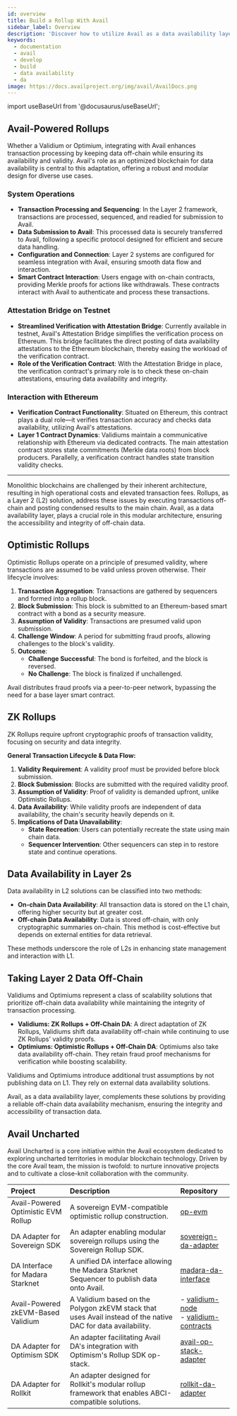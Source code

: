 ```yaml
---
id: overview
title: Build a Rollup With Avail
sidebar_label: Overview
description: 'Discover how to utilize Avail as a data availability layer.'
keywords:
  - documentation
  - avail
  - develop
  - build
  - data availability
  - da
image: https://docs.availproject.org/img/avail/AvailDocs.png
---
```


import useBaseUrl from '@docusaurus/useBaseUrl';

## Avail-Powered Rollups

Whether a Validium or Optimium, integrating with Avail enhances transaction processing by keeping data off-chain while ensuring its availability and validity. Avail's role as an optimized blockchain for data availability is central to this adaptation, offering a robust and modular design for diverse use cases.

### System Operations

- **Transaction Processing and Sequencing**: In the Layer 2 framework, transactions are processed, sequenced, and readied for submission to Avail.
- **Data Submission to Avail**: This processed data is securely transferred to Avail, following a specific protocol designed for efficient and secure data handling.
- **Configuration and Connection**: Layer 2 systems are configured for seamless integration with Avail, ensuring smooth data flow and interaction.
- **Smart Contract Interaction**: Users engage with on-chain contracts, providing Merkle proofs for actions like withdrawals. These contracts interact with Avail to authenticate and process these transactions.

### Attestation Bridge on Testnet

- **Streamlined Verification with Attestation Bridge**: Currently available in testnet, Avail's Attestation Bridge simplifies the verification process on Ethereum. This bridge facilitates the direct posting of data availability attestations to the Ethereum blockchain, thereby easing the workload of the verification contract.
- **Role of the Verification Contract**: With the Attestation Bridge in place, the verification contract's primary role is to check these on-chain attestations, ensuring data availability and integrity.

### Interaction with Ethereum

- **Verification Contract Functionality**: Situated on Ethereum, this contract plays a dual role—it verifies transaction accuracy and checks data availability, utilizing Avail's attestations.
- **Layer 1 Contract Dynamics**: Validiums maintain a communicative relationship with Ethereum via dedicated contracts. The main attestation contract stores state commitments (Merkle data roots) from block producers. Parallelly, a verification contract handles state transition validity checks.

---

Monolithic blockchains are challenged by their inherent architecture, resulting in high operational costs and elevated transaction fees. Rollups, as a Layer 2 (L2) solution, address these issues by executing transactions off-chain and posting condensed results to the main chain. Avail, as a data availability layer, plays a crucial role in this modular architecture, ensuring the accessibility and integrity of off-chain data.

## Optimistic Rollups

Optimistic Rollups operate on a principle of presumed validity, where transactions are assumed to be valid unless proven otherwise. Their lifecycle involves:

1. **Transaction Aggregation**: Transactions are gathered by sequencers and formed into a rollup block.
2. **Block Submission**: This block is submitted to an Ethereum-based smart contract with a bond as a security measure.
3. **Assumption of Validity**: Transactions are presumed valid upon submission.
4. **Challenge Window**: A period for submitting fraud proofs, allowing challenges to the block's validity.
5. **Outcome**:
   - **Challenge Successful**: The bond is forfeited, and the block is reversed.
   - **No Challenge**: The block is finalized if unchallenged.

Avail distributes fraud proofs via a peer-to-peer network, bypassing the need for a base layer smart contract.

## ZK Rollups

ZK Rollups require upfront cryptographic proofs of transaction validity, focusing on security and data integrity.

**General Transaction Lifecycle & Data Flow:**

1. **Validity Requirement**: A validity proof must be provided before block submission.
2. **Block Submission**: Blocks are submitted with the required validity proof.
3. **Assumption of Validity**: Proof of validity is demanded upfront, unlike Optimistic Rollups.
4. **Data Availability**: While validity proofs are independent of data availability, the chain's security heavily depends on it.
5. **Implications of Data Unavailability**:
   - **State Recreation**: Users can potentially recreate the state using main chain data.
   - **Sequencer Intervention**: Other sequencers can step in to restore state and continue operations.

## Data Availability in Layer 2s

Data availability in L2 solutions can be classified into two methods:

- **On-chain Data Availability**: All transaction data is stored on the L1 chain, offering higher security but at greater cost.
- **Off-chain Data Availability**: Data is stored off-chain, with only cryptographic summaries on-chain. This method is cost-effective but depends on external entities for data retrieval.

These methods underscore the role of L2s in enhancing state management and interaction with L1.

## Taking Layer 2 Data Off-Chain

Validiums and Optimiums represent a class of scalability solutions that prioritize off-chain data availability while maintaining the integrity of transaction processing.

- **Validiums: ZK Rollups + Off-Chain DA**: A direct adaptation of ZK Rollups, Validiums shift data availability off-chain while continuing to use ZK Rollups' validity proofs.
- **Optimiums: Optimistic Rollups + Off-Chain DA**: Optimiums also take data availability off-chain. They retain fraud proof mechanisms for verification while boosting scalability.

Validiums and Optimiums introduce additional trust assumptions by not publishing data on L1. They rely on external data availability solutions.

Avail, as a data availability layer, complements these solutions by providing a reliable off-chain data availability mechanism, ensuring the integrity and accessibility of transaction data.

## Avail Uncharted

Avail Uncharted is a core initiative within the Avail ecosystem dedicated to exploring uncharted territories in modular blockchain technology.
Driven by the core Avail team, the mission is twofold: to nurture innovative projects and to cultivate a close-knit collaboration with the community.

| Project                             | Description                                                                                                  | Repository                                                                                                                                              |
| :---------------------------------- | :----------------------------------------------------------------------------------------------------------- | :------------------------------------------------------------------------------------------------------------------------------------------------------ |
| Avail-Powered Optimistic EVM Rollup | A sovereign EVM-compatible optimistic rollup construction.                                                   | [<ins>op-evm</ins>](https://github.com/availproject/op-evm)                                                                                             |
| DA Adapter for Sovereign SDK        | An adapter enabling modular sovereign rollups using the Sovereign Rollup SDK.                                | [<ins>sovereign-da-adapter</ins>](https://github.com/availproject/sovereign-sdk/tree/main)                                                              |
| DA Interface for Madara Starknet    | A unified DA interface allowing the Madara Starknet Sequencer to publish data onto Avail.                    | [<ins>madara-da-interface</ins>](https://github.com/keep-starknet-strange/madara/pull/1021)                                                             |
| Avail-Powered zkEVM-Based Validium  | A Validium based on the Polygon zkEVM stack that uses Avail instead of the native DAC for data availability. | - [<ins>validium-node</ins>](https://github.com/QEDK/validium-node) <br/> - [<ins>validium-contracts</ins>](https://github.com/QEDK/validium-contracts) |
| DA Adapter for Optimism SDK         | An adapter facilitating Avail DA's integration with Optimism's Rollup SDK op-stack.                          | [<ins>avail-op-stack-adapter</ins>](https://github.com/availproject/avail-op-stack-adapter)                                                             |
| DA Adapter for Rollkit              | An adapter designed for Rollkit's modular rollup framework that enables ABCI-compatible solutions.           | [<ins>rollkit-da-adapter</ins>](https://github.com/rollkit/rollkit/pull/1168)                                                                           |
